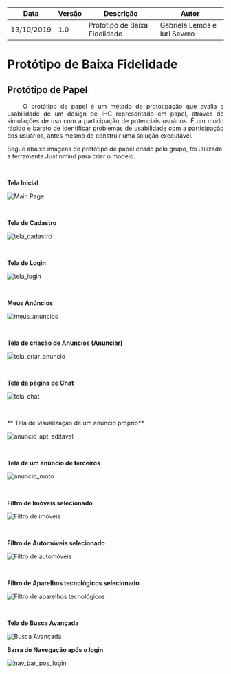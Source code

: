 | Data | Versão | Descrição | Autor |
| --- | --- | --- | --- |
| 13/10/2019 | 1.0 | Protótipo de Baixa Fidelidade  | Gabriela Lemos e Iuri Severo |

# Protótipo de Baixa Fidelidade

## Protótipo de Papel
<p align="justify"> &emsp;&emsp;
O protótipo de papel é  um método de prototipação que avalia a usabilidade de um design de IHC representado em papel, através de simulações de uso com a participação de potenciais usuários. É um modo rápido e barato de identificar problemas de usabilidade com a participação dos usuários,	antes mesmo de construir uma solução executável.

Segue abaixo imagens do protótipo de papel criado pelo grupo, foi utilizada a ferramenta Justinmind para criar o modelo.
</p>
<br>

**Tela Inicial**

![Main Page](https://user-images.githubusercontent.com/42645264/66722719-a8fea600-ede7-11e9-808a-b829409051ac.png)

<br>

**Tela de Cadastro**

![tela_cadastro](https://user-images.githubusercontent.com/42645264/66722761-00047b00-ede8-11e9-8291-8357f9f76451.png)

<br>

**Tela de Login**

![tela_login](https://user-images.githubusercontent.com/42645264/66722771-18749580-ede8-11e9-81eb-341851efafe9.png)

<br>

**Meus Anúncios**

![meus_anuncios](https://user-images.githubusercontent.com/42645264/66722749-ea8f5100-ede7-11e9-9338-5e7366457032.png)

<br>

**Tela de criação de Anuncios (Anunciar)**

![tela_criar_anuncio](https://user-images.githubusercontent.com/42645264/66722770-127eb480-ede8-11e9-9ebf-191ca9ab3c69.png)

<br>

**Tela da página de Chat**

![tela_chat](https://user-images.githubusercontent.com/42645264/66722765-0abf1000-ede8-11e9-9869-0d6794e8a5bc.png)

<br>

** Tela de visualização de um anúncio próprio**

![anuncio_apt_editavel](https://user-images.githubusercontent.com/42645264/66722757-f9760380-ede7-11e9-8218-230f58bbe57f.png)

<br>

**Tela de um anúncio de terceiros**

![anuncio_moto](https://user-images.githubusercontent.com/42645264/66722752-f24ef580-ede7-11e9-9c43-d9d9171201ce.png)

<br>

**Filtro de Imóveis selecionado**

![Filtro de imóveis](https://user-images.githubusercontent.com/42645264/66722723-b582fe80-ede7-11e9-8e7c-8e17bf595eed.png)

<br>

**Filtro de Automóveis selecionado**

![Filtro de automóveis](https://user-images.githubusercontent.com/42645264/66722725-bb78df80-ede7-11e9-89ec-b4b876bddd47.png)

<br>

**Filtro de Aparelhos tecnológicos selecionado**

![Filtro de aparelhos tecnológicos](https://user-images.githubusercontent.com/42645264/66722730-c3d11a80-ede7-11e9-81ec-87dae500352a.png)

<br>

**Tela de Busca Avançada**

![Busca Avançada](https://user-images.githubusercontent.com/42645264/66722733-caf82880-ede7-11e9-8d96-670d9802238e.png)

**Barra de Navegação após o login**

![nav_bar_pos_login](https://user-images.githubusercontent.com/42645264/66722736-d8151780-ede7-11e9-99c6-34a312cec5f5.png)
